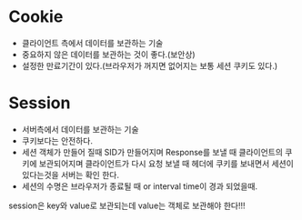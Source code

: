 # Cookie

- 클라이언트 측에서 데이터를 보관하는 기술
- 중요하지 않은 데이터를 보관하는 것이 좋다.(보안상)
- 설정한 만료기간이 있다.(브라우저가 꺼지면 없어지는 보통 세션 쿠키도 있다.)

# Session

- 서버측에서 데이터를 보관하는 기술
- 쿠키보다는 안전하다.
- 세션 객체가 만들어 질때 SID가 만들어지며 Response를 보낼 때
  클라이언트의 쿠키에 보관되어지며 클라이언트가 다시 요청 보낼 때 헤더에 쿠키를 보내면서 세션이 있다는것을 서버는 확인 한다.
- 세션의 수명은 브라우저가 종료될 때 or interval time이 경과 되었을때.

session은 key와 value로 보관되는데 value는 객체로 보관해야 한다!!!
